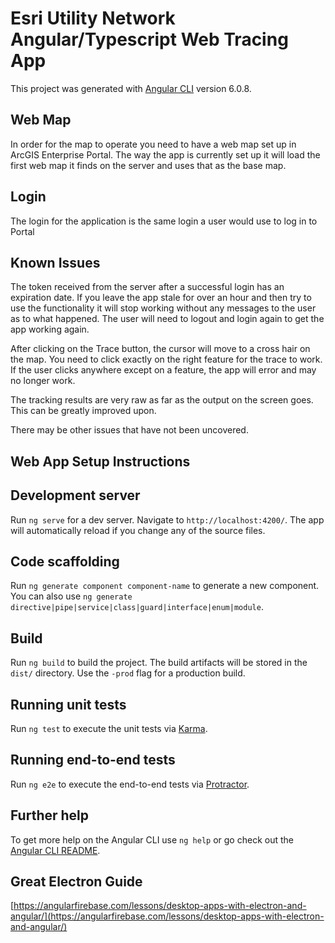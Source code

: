 # Esri Utility Network Angular/Typescript Web Tracing App

This project was generated with [Angular CLI](https://github.com/angular/angular-cli) version 6.0.8.

## Web Map  

In order for the map to operate you need to have a web map set up in ArcGIS Enterprise Portal.  The way the app is currently set up it will load the first web map it finds on the server and uses that as the base map.

## Login  

The login for the application is the same login a user would use to log in to Portal

## Known Issues

The token received from the server after a successful login has an expiration date.  If you leave the app stale for over an hour and then try to use the functionality it will stop working without any messages to the user as to what happened.  The user will need to logout and login again to get the app working again.  

After clicking on the Trace button, the cursor will move to a cross hair on the map.  You need to click exactly on the right feature for the trace to work.  If the user clicks anywhere except on a feature, the app will error and may no longer work.  

The tracking results are very raw as far as the output on the screen goes.  This can be greatly improved upon.

There may be other issues that have not been uncovered.  

## Web App Setup Instructions

## Development server

Run `ng serve` for a dev server. Navigate to `http://localhost:4200/`. The app will automatically reload if you change any of the source files.

## Code scaffolding

Run `ng generate component component-name` to generate a new component. You can also use `ng generate directive|pipe|service|class|guard|interface|enum|module`.

## Build

Run `ng build` to build the project. The build artifacts will be stored in the `dist/` directory. Use the `-prod` flag for a production build.

## Running unit tests

Run `ng test` to execute the unit tests via [Karma](https://karma-runner.github.io).

## Running end-to-end tests

Run `ng e2e` to execute the end-to-end tests via [Protractor](http://www.protractortest.org/).

## Further help

To get more help on the Angular CLI use `ng help` or go check out the [Angular CLI README](https://github.com/angular/angular-cli/blob/master/README.md).

## Great Electron Guide

[https://angularfirebase.com/lessons/desktop-apps-with-electron-and-angular/](https://angularfirebase.com/lessons/desktop-apps-with-electron-and-angular/)
